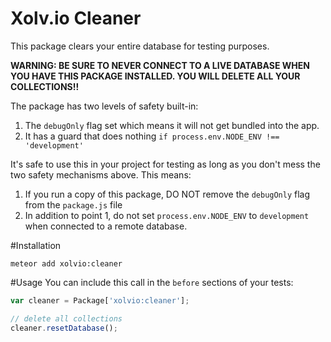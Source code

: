 Xolv.io Cleaner
=============== 

This package clears your entire database for testing purposes.

**WARNING: BE SURE TO NEVER CONNECT TO A LIVE DATABASE WHEN YOU HAVE THIS PACKAGE INSTALLED. 
YOU WILL DELETE ALL YOUR COLLECTIONS!!**

The package has two levels of safety built-in: 

1. The `debugOnly` flag set which means it will not get bundled into the app. 
2. It has a guard that does nothing `if process.env.NODE_ENV !== 'development'`  

It's safe to use this in your project for testing as long as you don't mess the two safety 
mechanisms above. This means:

1. If you run a copy of this package, DO NOT remove the `debugOnly` flag from the `package.js` file
2. In addition to point 1, do not set `process.env.NODE_ENV` to `development` when connected to a 
remote database. 

#Installation
```
meteor add xolvio:cleaner
```

#Usage
You can include this call in the `before` sections of your tests:

```javascript
var cleaner = Package['xolvio:cleaner'];

// delete all collections
cleaner.resetDatabase();
```